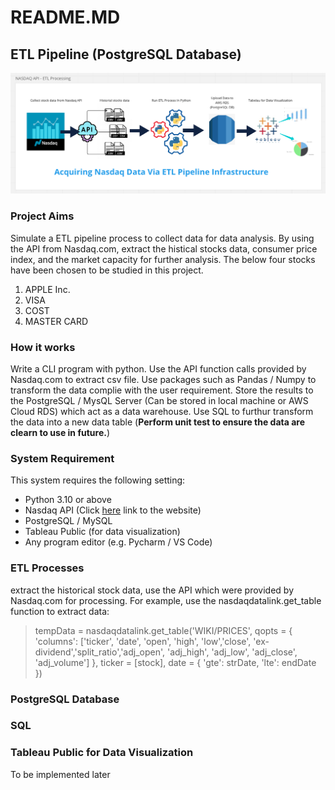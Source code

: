 # README.MD
## ETL Pipeline (PostgreSQL Database)
![ETL Process via API](https://github.com/data-engineer-sk/dataWarehouse-PostgreSQL-1/blob/main/Nasdaq%20API%20-%20ETL%20Processing.png)

### Project Aims
Simulate a ETL pipeline process to collect data for data analysis.  By using the API from Nasdaq.com, extract the histical stocks data, consumer price index, and the  market capacity for further analysis.  The below four stocks have been chosen to be studied in this project.
1. APPLE Inc.
2. VISA
3. COST
4. MASTER CARD

### How it works
Write a CLI program with python.  Use the API function calls provided by Nasdaq.com to extract csv file.  Use packages such as  Pandas / Numpy to transform the data complie with the user requirement.  Store the results to the PostgreSQL / MysQL Server (Can be stored in local machine or AWS Cloud RDS) which act as a data warehouse.  Use SQL to furthur transform the data into a new data table (**Perform unit test to ensure the data are clearn to use in future.**)

### System Requirement
This system requires the following setting:
- Python 3.10 or above
- Nasdaq API (Click <a href="https://data.nasdaq.com/tools/api">here</a> link to the website)
- PostgreSQL / MySQL
- Tableau Public (for data visualization)
- Any program editor (e.g. Pycharm / VS Code)

### ETL Processes
extract the historical stock data, use the API which were provided by Nasdaq.com for processing.  For example, use the nasdaqdatalink.get_table function to extract data:

> tempData = nasdaqdatalink.get_table('WIKI/PRICES', qopts = { 'columns': ['ticker', 'date', 'open', 'high', 'low','close',
> 'ex-dividend','split_ratio','adj_open', 'adj_high', 'adj_low', 'adj_close', 'adj_volume'] }, ticker = [stock], date = 
> { 'gte': strDate, 'lte': endDate })

### PostgreSQL Database


### SQL


### Tableau Public for Data Visualization
To be implemented later
